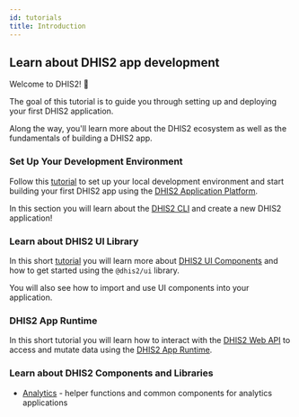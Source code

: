 ```yaml
---
id: tutorials
title: Introduction
---
```


## Learn about DHIS2 app development

Welcome to DHIS2! 🎊

The goal of this tutorial is to guide you through setting up and deploying your first DHIS2 application.

Along the way, you'll learn more about the DHIS2 ecosystem as well as the fundamentals of building a DHIS2 app.

### Set Up Your Development Environment

Follow this [tutorial](/docs/tutorials/setup-env) to set up your local development environment and start building your first DHIS2 app using the [DHIS2 Application Platform](https://platform.dhis2.nu/#/).

In this section you will learn about the [DHIS2 CLI](https://cli.dhis2.nu/#/) and create a new DHIS2 application!

### Learn about DHIS2 UI Library

In this short [tutorial](/docs/tutorials/ui-library) you will learn more about [DHIS2 UI Components](https://ui.dhis2.nu/#/) and how to get started using the `@dhis2/ui` library.

You will also see how to import and use UI components into your application.

### DHIS2 App Runtime

In this short tutorial you will learn how to interact with the [DHIS2 Web API](https://docs.dhis2.org/en/develop/using-the-api/dhis-core-version-master/introduction.html) to access and mutate data using the [DHIS2 App Runtime](https://runtime.dhis2.nu/#/).

### Learn about DHIS2 Components and Libraries

-   [Analytics](https://github.com/dhis2/analytics) - helper functions and common components for analytics applications

